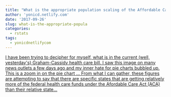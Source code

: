 ```yaml
---
title: "What is the appropriate population scaling of the Affordable Care Act Funding?"
author: 'yonicd.netlify.com'
date: '2017-09-26'
slug: what-is-the-appropriate-popula
categories:
  - rstats
tags:
  - yonicdnetlifycom
---
```


[I have been trying to decipher for myself, what is in the current (well, yesterday's) Graham-Cassidy health care bill. I saw this image on many news outlets a few days ago and my inner hate for pie charts bubbled up. This is a zoom in on the pie chart ... From what I can gather, these figures are attempting to say that there are specific states that are getting relatively more of the federal health care funds under the Afordable Care Act (ACA) than their relative state...<click to read more>](https://yonicd.netlify.com/post/2017-09-26-aca/)

